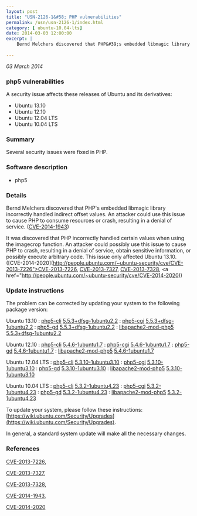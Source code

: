 ```yaml
---
layout: post
title: "USN-2126-1&#58; PHP vulnerabilities"
permalink: /usn/usn-2126-1/index.html
category: [ ubuntu-10.04-lts]
date: 2014-03-03 12:00:00
excerpt: |
    Bernd Melchers discovered that PHP&#39;s embedded libmagic library incorrectly handled indirect offset values. An attacker could use this issue to cause PHP to consume resources or crash, resulting in a denial of service. ([CVE-2014-1943](http://people.ubuntu.com/~ubuntu-security/cve/CVE-2014-1943))
    
--- 
```

 
 

*03 March 2014*

### php5 vulnerabilities

A security issue affects these releases of Ubuntu and its derivatives:

* Ubuntu 13.10
* Ubuntu 12.10
* Ubuntu 12.04 LTS
* Ubuntu 10.04 LTS

### Summary

Several security issues were fixed in PHP. 

### Software description

* php5 

### Details

Bernd Melchers discovered that PHP&#39;s embedded libmagic library incorrectly handled indirect offset values. An attacker could use this issue to cause PHP to consume resources or crash, resulting in a denial of service. ([CVE-2014-1943](http://people.ubuntu.com/~ubuntu-security/cve/CVE-2014-1943))

It was discovered that PHP incorrectly handled certain values when using the imagecrop function. An attacker could possibly use this issue to cause PHP to crash, resulting in a denial of service, obtain sensitive information, or possibly execute arbitrary code. This issue only affected Ubuntu 13.10. ([CVE-2014-2020](http://people.ubuntu.com/~ubuntu-security/cve/CVE-2013-7226">CVE-2013-7226</a>, <a href="http://people.ubuntu.com/~ubuntu-security/cve/CVE-2013-7327">CVE-2013-7327</a>, <a href="http://people.ubuntu.com/~ubuntu-security/cve/CVE-2013-7328">CVE-2013-7328</a>, <a href="http://people.ubuntu.com/~ubuntu-security/cve/CVE-2014-2020)) 

### Update instructions

The problem can be corrected by updating your system to the following package version:

Ubuntu 13.10
 : [php5-cli](https://launchpad.net/ubuntu/+source/php5) <span> [5.5.3+dfsg-1ubuntu2.2](https://launchpad.net/ubuntu/+source/php5/5.5.3+dfsg-1ubuntu2.2) </span> 
 : [php5-cgi](https://launchpad.net/ubuntu/+source/php5) <span> [5.5.3+dfsg-1ubuntu2.2](https://launchpad.net/ubuntu/+source/php5/5.5.3+dfsg-1ubuntu2.2) </span> 
 : [php5-gd](https://launchpad.net/ubuntu/+source/php5) <span> [5.5.3+dfsg-1ubuntu2.2](https://launchpad.net/ubuntu/+source/php5/5.5.3+dfsg-1ubuntu2.2) </span> 
 : [libapache2-mod-php5](https://launchpad.net/ubuntu/+source/php5) <span> [5.5.3+dfsg-1ubuntu2.2](https://launchpad.net/ubuntu/+source/php5/5.5.3+dfsg-1ubuntu2.2) </span> 

Ubuntu 12.10
 : [php5-cli](https://launchpad.net/ubuntu/+source/php5) <span> [5.4.6-1ubuntu1.7](https://launchpad.net/ubuntu/+source/php5/5.4.6-1ubuntu1.7) </span> 
 : [php5-cgi](https://launchpad.net/ubuntu/+source/php5) <span> [5.4.6-1ubuntu1.7](https://launchpad.net/ubuntu/+source/php5/5.4.6-1ubuntu1.7) </span> 
 : [php5-gd](https://launchpad.net/ubuntu/+source/php5) <span> [5.4.6-1ubuntu1.7](https://launchpad.net/ubuntu/+source/php5/5.4.6-1ubuntu1.7) </span> 
 : [libapache2-mod-php5](https://launchpad.net/ubuntu/+source/php5) <span> [5.4.6-1ubuntu1.7](https://launchpad.net/ubuntu/+source/php5/5.4.6-1ubuntu1.7) </span> 

Ubuntu 12.04 LTS
 : [php5-cli](https://launchpad.net/ubuntu/+source/php5) <span> [5.3.10-1ubuntu3.10](https://launchpad.net/ubuntu/+source/php5/5.3.10-1ubuntu3.10) </span> 
 : [php5-cgi](https://launchpad.net/ubuntu/+source/php5) <span> [5.3.10-1ubuntu3.10](https://launchpad.net/ubuntu/+source/php5/5.3.10-1ubuntu3.10) </span> 
 : [php5-gd](https://launchpad.net/ubuntu/+source/php5) <span> [5.3.10-1ubuntu3.10](https://launchpad.net/ubuntu/+source/php5/5.3.10-1ubuntu3.10) </span> 
 : [libapache2-mod-php5](https://launchpad.net/ubuntu/+source/php5) <span> [5.3.10-1ubuntu3.10](https://launchpad.net/ubuntu/+source/php5/5.3.10-1ubuntu3.10) </span> 

Ubuntu 10.04 LTS
 : [php5-cli](https://launchpad.net/ubuntu/+source/php5) <span> [5.3.2-1ubuntu4.23](https://launchpad.net/ubuntu/+source/php5/5.3.2-1ubuntu4.23) </span> 
 : [php5-cgi](https://launchpad.net/ubuntu/+source/php5) <span> [5.3.2-1ubuntu4.23](https://launchpad.net/ubuntu/+source/php5/5.3.2-1ubuntu4.23) </span> 
 : [php5-gd](https://launchpad.net/ubuntu/+source/php5) <span> [5.3.2-1ubuntu4.23](https://launchpad.net/ubuntu/+source/php5/5.3.2-1ubuntu4.23) </span> 
 : [libapache2-mod-php5](https://launchpad.net/ubuntu/+source/php5) <span> [5.3.2-1ubuntu4.23](https://launchpad.net/ubuntu/+source/php5/5.3.2-1ubuntu4.23) </span> 

To update your system, please follow these instructions: [https://wiki.ubuntu.com/Security/Upgrades](https://wiki.ubuntu.com/Security/Upgrades).

In general, a standard system update will make all the necessary changes. 

### References

 
 [CVE-2013-7226](http://people.ubuntu.com/~ubuntu-security/cve/CVE-2013-7226), 

 [CVE-2013-7327](http://people.ubuntu.com/~ubuntu-security/cve/CVE-2013-7327), 

 [CVE-2013-7328](http://people.ubuntu.com/~ubuntu-security/cve/CVE-2013-7328), 

 [CVE-2014-1943](http://people.ubuntu.com/~ubuntu-security/cve/CVE-2014-1943), 

 [CVE-2014-2020](http://people.ubuntu.com/~ubuntu-security/cve/CVE-2014-2020)
 

